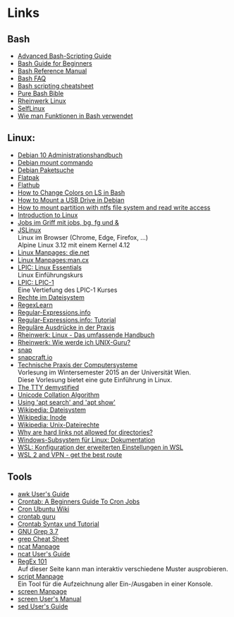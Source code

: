 # Links

## Bash

- [Advanced Bash-Scripting Guide](https://tldp.org/LDP/abs/html/)
- [Bash Guide for Beginners](https://tldp.org/LDP/Bash-Beginners-Guide/html/)
- [Bash Reference Manual](https://www.gnu.org/software/bash/manual/html_node/index.html)
- [Bash FAQ](https://mywiki.wooledge.org/BashFAQ/)
- [Bash scripting cheatsheet](https://devhints.io/bash)
- [Pure Bash Bible](https://github.com/tcauduro/pure-bash-bible)
- [Rheinwerk Linux](https://openbook.rheinwerk-verlag.de/linux/linux_kap11_001.html)
- [SelfLinux](https://www.selflinux.org/selflinux/html/shellprogrammierung.html)
- [Wie man Funktionen in Bash verwendet](https://www.delftstack.com/de/howto/linux/how-to-use-functions-in-bash/)

## Linux:

- [Debian 10 Administrationshandbuch](https://debian-handbook.info/browse/de-DE/stable/index.html)
- [Debian mount commando](https://manpages.debian.org/bullseye/mount/mount.8.en.html)
- [Debian Paketsuche](https://packages.debian.org/index)
- [Flatpak](https://flatpak.org/)
- [Flathub](https://flathub.org/)
- [How to Change Colors on LS in Bash](https://linuxhint.com/ls_colors_bash/)
- [How to Mount a USB Drive in Debian](https://linuxhint.com/mount_usb_drive_debian/)
- [How to mount partition with ntfs file system and read write access](https://linuxconfig.org/how-to-mount-partition-with-ntfs-file-system-and-read-write-access)
- [Introduction to Linux](https://tldp.org/LDP/intro-linux/html/index.html)
- [Jobs im Griff mit jobs, bg, fg und &](https://www.linux-community.de/ausgaben/easylinux/2009/03/jobs-im-griff-mit-jobs-bg-fg-und/)
- [JSLinux](https://bellard.org/jslinux/vm.html?url=alpine-x86.cfg&mem=192)  
  Linux im Browser (Chrome, Edge, Firefox, ...)  
  Alpine Linux 3.12 mit einem Kernel 4.12
- [Linux Manpages: die.net](https://linux.die.net/man/)
- [Linux Manpages:man.cx](https://man.cx/)
- [LPIC: Linux Essentials](https://learning.lpi.org/pdfstore/LPI-Learning-Material-010-160-de.pdf)  
  Linux Einführungskurs
- [LPIC: LPIC-1](https://learning.lpi.org/pdfstore/LPI-Learning-Material-101-500-de.pdf)  
  Eine Vertiefung des LPIC-1 Kurses
- [Rechte im Dateisystem](https://www.informatik-aktuell.de/betrieb/betriebssysteme/rechte-im-dateisystem-mehr-als-nur-rwx.html)
- [RegexLearn](https://regexlearn.com/)
- [ Regular-Expressions.info](https://www.regular-expressions.info/)
- [ Regular-Expressions.info: Tutorial](https://www.regular-expressions.info/tutorial.html)
- [Reguläre Ausdrücke in der Praxis](https://de.wikipedia.org/wiki/Regul%C3%A4rer_Ausdruck#Regul%C3%A4re_Ausdr%C3%BCcke_in_der_Praxis)
- [Rheinwerk: Linux - Das umfassende Handbuch](https://openbook.rheinwerk-verlag.de/linux/index.html)
- [Rheinwerk: Wie werde ich UNIX-Guru?](https://openbook.rheinwerk-verlag.de/unix_guru/)
- [snap](https://wiki.ubuntuusers.de/snap/)
- [snapcraft.io](https://snapcraft.io/)
- [Technische Praxis der Computersysteme](https://www.mat.univie.ac.at/~praxis/wisem15/vorlesung.html)  
  Vorlesung im Wintersemester 2015 an der Universität Wien.  
  Diese Vorlesung bietet eine gute Einführung in Linux.
- [The TTY demystified](http://linusakesson.net/programming/tty/index.php)
- [Unicode Collation Algorithm](https://unicode.org/reports/tr10/)
- [Using 'apt search' and 'apt show'](https://itsfoss.com/apt-search-command/)
- [Wikipedia: Dateisystem](https://de.wikipedia.org/wiki/Dateisystem)
- [Wikipedia: Inode](https://de.wikipedia.org/wiki/Inode)
- [Wikipedia: Unix-Dateirechte](https://de.wikipedia.org/wiki/Unix-Dateirechte)
- [Why are hard links not allowed for directories?](https://askubuntu.com/questions/210741/why-are-hard-links-not-allowed-for-directories)
- [Windows-Subsystem für Linux: Dokumentation](https://docs.microsoft.com/de-de/windows/wsl/)
- [WSL: Konfiguration der erweiterten Einstellungen in WSL](https://docs.microsoft.com/de-de/windows/wsl/wsl-config)
- [WSL 2 and VPN - get the best route](https://janovesk.com/wsl/2022/01/21/wsl2-and-vpn-routing.html)

## Tools

- [awk User's Guide](https://www.gnu.org/software/gawk/manual/gawk.html)
- [Crontab: A Beginners Guide To Cron Jobs](https://ostechnix.com/a-beginners-guide-to-cron-jobs/)
- [Cron Ubuntu Wiki](https://wiki.ubuntuusers.de/Cron/)
- [crontab guru](https://crontab.guru/)
- [Crontab Syntax und Tutorial](https://www.stetic.com/developer/cronjob-linux-tutorial-und-crontab-syntax/)
- [GNU Grep 3.7](https://www.gnu.org/software/grep/manual/grep.html)
- [ grep Cheat Sheet](https://ryanstutorials.net/linuxtutorial/cheatsheetgrep.php)
- [ncat Manpage](https://man.cx/ncat)
- [ncat User's Guide]( https://nmap.org/ncat/guide/)
- [RegEx 101](https://regex101.com/)  
  Auf dieser Seite kann man interaktiv verschiedene Muster ausprobieren.
- [script Manpage](https://man.cx/script(1)/de)  
  Ein Tool für die Aufzeichnung aller Ein-/Ausgaben in einer Konsole.
- [screen Manpage](https://man.cx/screen)
- [screen User's Manual](https://www.gnu.org/software/screen/manual/)
- [sed User's Guide](https://www.gnu.org/software/sed/manual/sed.html)

